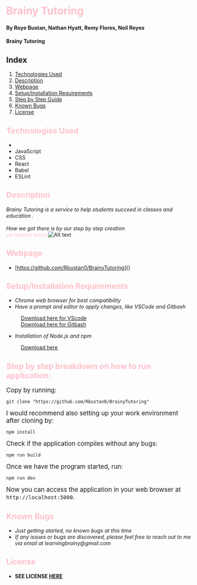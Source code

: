 # <span style="color: Pink">Brainy Tutoring

#### By **Roye Bustan, Nathan Hyatt, Remy Flores, Neil Reyes**

#### **Brainy Tutoring**

## Index

1. [Technologies Used](#1)
2. [Description](#2)
3. [Webpage](#3)
4. [Setup/Installation Requirements](#4)
5. [Step by Step Guide](#5)
6. [Known Bugs](#6)
7. [License](#7)

## <a name="1" id="1"></a><span style="color: Pink">Technologies Used
* 
* JavaScript
* CSS
* React
* Babel
* ESLint

## <a name="2" id="2"></a><span style="color: Pink">Description
_Brainy Tutoring is a service to help students succeed in classes and education ._
<br><br>
_How we got there is by our step by step creation_ 
<br><small><span style="color:pink">see flowchat bellow</small>
![Alt text]()

## <a name="3" id="3"></a><span style="color: Pink">Webpage
* [https://github.com/Rbustan0/BrainyTutoring]()

## <a name="4" id="4"></a><span style="color: Pink">Setup/Installation Requirements
* _Chrome web browser for best compatibility_
* _Have a prompt and editor to apply changes, like VSCode and Gitbash_

&nbsp;&nbsp;&nbsp;&nbsp;&nbsp;&nbsp;&nbsp;&nbsp;&nbsp;&nbsp;[Download here for VScode](https://code.visualstudio.com/download)<br>
&nbsp;&nbsp;&nbsp;&nbsp;&nbsp;&nbsp;&nbsp;&nbsp;&nbsp;&nbsp;[Download here for Gitbash](https://git-scm.com/downloads)

* _Installation of Node.js and npm_

&nbsp;&nbsp;&nbsp;&nbsp;&nbsp;&nbsp;&nbsp;&nbsp;&nbsp;&nbsp;[Download here](https://nodejs.org/en/download/)

## <a name="5" id="5"></a><span style="color: Pink">Step by step breakdown on how to run application:

<big>Copy by running:</big>

```
git clone "https://github.com/Rbustan0/BrainyTutoring"
```

<big>I would recommend also setting up your work environment after cloning by:</big>

```
npm install
```

<big>Check if the application compiles without any bugs:</big>

```
npm run build
```

<big>Once we have the program started, run:</big>

```
npm run dev
```

<big>Now you can access the application in your web browser at `http://localhost:5000`.</big>

## <a name="6" id="6"></a> <span style="color: Pink">Known Bugs
* _Just getting started, no known bugs at this time_
* _If any issues or bugs are discovered, please feel free to reach out to me via email at learningbrainy@gmail.com_

## <a name="7" id="7"></a><span style="color: Pink">License
* **SEE LICENSE [HERE](./LICENSE)** 
